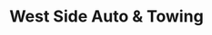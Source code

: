 ---
title: "West Side Auto & Towing"
url: /red-hook/west-side-auto-und-towing/
shop: Autowerkstatt
---